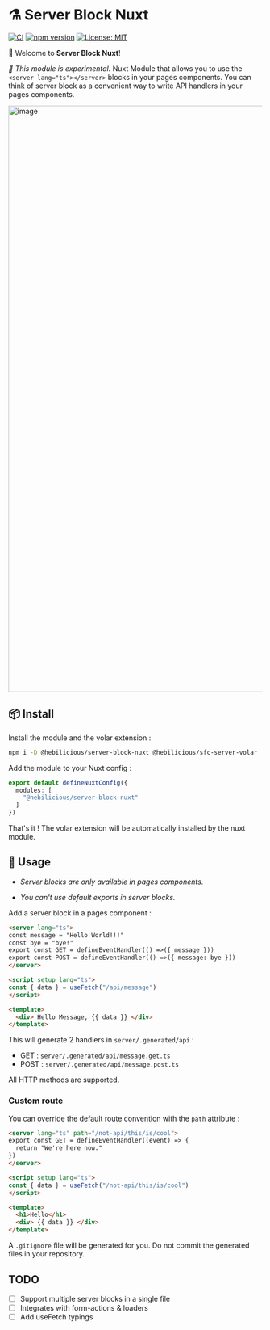 # ⚗️ Server Block Nuxt

[![CI](https://github.com/Hebilicious/server-block-nuxt/actions/workflows/ci.yaml/badge.svg)](https://github.com/Hebilicious/server-block-nuxt/actions/workflows/ci.yaml)
[![npm version](https://badge.fury.io/js/@hebilicious%2Fserver-block-nuxt.svg)](https://badge.fury.io/js/@hebilicious%2Fserver-block-nuxt)
[![License: MIT](https://img.shields.io/badge/License-MIT-yellow.svg)](https://opensource.org/licenses/MIT)

🚀 Welcome to __Server Block Nuxt__!  

_🧪 This module is experimental._
Nuxt Module that allows you to use the `<server lang="ts"></server>` blocks in your pages components.
You can think of server block as a convenient way to write API handlers in your pages components.

<img width="1161" alt="image" src="https://github.com/Hebilicious/server-block-nuxt/assets/13395944/33d8278c-d919-48d6-b128-2d56c91f2bb0">

## 📦 Install

Install the module and the volar extension :

```bash
npm i -D @hebilicious/server-block-nuxt @hebilicious/sfc-server-volar
```

Add the module to your Nuxt config :

```ts
export default defineNuxtConfig({
  modules: [
    "@hebilicious/server-block-nuxt"
  ]
})
```

That's it !
The volar extension will be automatically installed by the nuxt module.

## 📖 Usage

- *Server blocks are only available in pages components.*

- *You can't use default exports in server blocks.*

Add a server block in a pages component :

```html
<server lang="ts">
const message = "Hello World!!!"
const bye = "bye!"
export const GET = defineEventHandler(() =>({ message }))
export const POST = defineEventHandler(() =>({ message: bye }))
</server>

<script setup lang="ts">
const { data } = useFetch("/api/message")
</script>

<template>
  <div> Hello Message, {{ data }} </div>
</template>
```

This will generate 2 handlers in `server/.generated/api` :

- GET : `server/.generated/api/message.get.ts`
- POST : `server/.generated/api/message.post.ts`

All HTTP methods are supported.

### Custom route

You can override the default route convention with the `path` attribute  :

```html
<server lang="ts" path="/not-api/this/is/cool">
export const GET = defineEventHandler((event) => {
  return "We're here now."
})
</server>

<script setup lang="ts">
const { data } = useFetch("/not-api/this/is/cool")
</script>

<template>
  <h1>Hello</h1>
  <div> {{ data }} </div>
</template>

```

A `.gitignore` file will be generated for you. Do not commit the generated files in your repository.

## TODO

- [ ] Support multiple server blocks in a single file
- [ ] Integrates with form-actions & loaders
- [ ] Add useFetch typings
